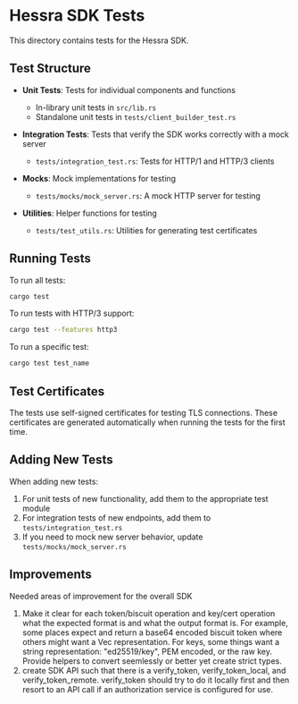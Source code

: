 # Hessra SDK Tests

This directory contains tests for the Hessra SDK.

## Test Structure

- **Unit Tests**: Tests for individual components and functions

  - In-library unit tests in `src/lib.rs`
  - Standalone unit tests in `tests/client_builder_test.rs`

- **Integration Tests**: Tests that verify the SDK works correctly with a mock server

  - `tests/integration_test.rs`: Tests for HTTP/1 and HTTP/3 clients

- **Mocks**: Mock implementations for testing

  - `tests/mocks/mock_server.rs`: A mock HTTP server for testing

- **Utilities**: Helper functions for testing
  - `tests/test_utils.rs`: Utilities for generating test certificates

## Running Tests

To run all tests:

```bash
cargo test
```

To run tests with HTTP/3 support:

```bash
cargo test --features http3
```

To run a specific test:

```bash
cargo test test_name
```

## Test Certificates

The tests use self-signed certificates for testing TLS connections. These certificates are generated automatically when running the tests for the first time.

## Adding New Tests

When adding new tests:

1. For unit tests of new functionality, add them to the appropriate test module
2. For integration tests of new endpoints, add them to `tests/integration_test.rs`
3. If you need to mock new server behavior, update `tests/mocks/mock_server.rs`

## Improvements

Needed areas of improvement for the overall SDK

1. Make it clear for each token/biscuit operation and key/cert operation what the expected format is and what the output format is. For example, some places expect and return a base64 encoded biscuit token where others might want a Vec<u8> representation. For keys, some things want a string representation: "ed25519/key", PEM encoded, or the raw key. Provide helpers to convert seemlessly or better yet create strict types.
2. create SDK API such that there is a verify_token, verify_token_local, and verify_token_remote. verify_token should try to do it locally first and then resort to an API call if an authorization service is configured for use.
